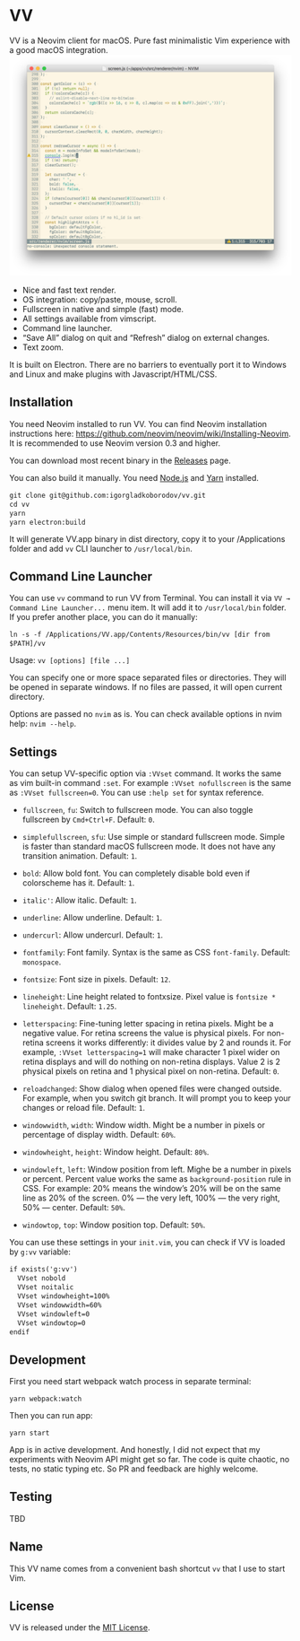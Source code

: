 VV
==

VV is a Neovim client for macOS. Pure fast minimalistic Vim experience with a good macOS integration.
![VV screenshot](assets/screenshot.png)
* Nice and fast text render.
* OS integration: copy/paste, mouse, scroll.
* Fullscreen in native and simple (fast) mode.
* All settings available from vimscript.
* Command line launcher.
* “Save All” dialog on quit and “Refresh” dialog on external changes.
* Text zoom.

It is built on Electron. There are no barriers to eventually port it to Windows and Linux and make plugins with Javascript/HTML/CSS.

Installation
------------

You need Neovim installed to run VV. You can find Neovim installation instructions here: https://github.com/neovim/neovim/wiki/Installing-Neovim. It is recommended to use Neovim version 0.3 and higher.

You can download most recent binary in the [Releases](https://github.com/igorgladkoborodov/vv/releases) page.

You can also build it manually. You need [Node.js](https://nodejs.org/en/download/) and [Yarn](https://yarnpkg.com/lang/en/) installed.

```
git clone git@github.com:igorgladkoborodov/vv.git
cd vv
yarn
yarn electron:build
```

It will generate VV.app binary in dist directory, copy it to your /Applications folder and add `vv` CLI launcher to `/usr/local/bin`.

Command Line Launcher
---------------------

You can use `vv` command to run VV from Terminal. You can install it via `VV → Command Line Launcher...` menu item. It will add it to `/usr/local/bin` folder. If you prefer another place, you can do it manually:

```
ln -s -f /Applications/VV.app/Contents/Resources/bin/vv [dir from $PATH]/vv
```

Usage: `vv [options] [file ...]`

You can specify one or more space separated files or directories. They will be opened in separate windows. If no files are passed, it will open current directory.

Options are passed no `nvim` as is. You can check available options in nvim help: `nvim --help`.

Settings
--------

You can setup VV-specific option via `:VVset` command. It works the same as vim built-in command `:set`. For example `:VVset nofullscreen` is the same as `:VVset fullscreen=0`. You can use `:help set` for syntax reference.

* `fullscreen`, `fu`: Switch to fullscreen mode. You can also toggle fullscreen by `Cmd+Ctrl+F`. Default: `0`.

* `simplefullscreen`, `sfu`: Use simple or standard fullscreen mode. Simple is faster than standard macOS fullscreen mode. It does not have any transition animation. Default: `1`.

* `bold`: Allow bold font. You can completely disable bold even if colorscheme has it. Default: `1`.
* `italic'`: Allow italic. Default: `1`.
* `underline`: Allow underline. Default: `1`.
* `undercurl`: Allow undercurl. Default: `1`.
* `fontfamily`: Font family. Syntax is the same as CSS `font-family`. Default: `monospace`.
* `fontsize`: Font size in pixels. Default: `12`.
* `lineheight`: Line height related to fontxsize. Pixel value is `fontsize * lineheight`. Default: `1.25`.
* `letterspacing`: Fine-tuning letter spacing in retina pixels. Might be a negative value. For retina screens the value is physical pixels. For non-retina screens it works differently: it divides value by 2 and rounds it. For example, `:VVset letterspacing=1` will make character 1 pixel wider on retina displays and will do nothing on non-retina displays. Value 2 is 2 physical pixels on retina and 1 physical pixel on non-retina. Default: `0`.
* `reloadchanged`: Show dialog when opened files were changed outside. For example, when you switch git branch. It will prompt you to keep your changes or reload file. Default: `1`.
* `windowwidth`, `width`: Window width. Might be a number in pixels or percentage of display width. Default: `60%`.
* `windowheight`, `height`: Window height. Default: `80%`.
* `windowleft`, `left`: Window position from left. Mighe be a number in pixels or percent. Percent value works the same as `background-position` rule in CSS. For example: 20% means the window’s 20% will be on the same line as 20% of the screen. 0% — the very left, 100% — the very right, 50% — center. Default: `50%`.
* `windowtop`, `top`: Window position top. Default: `50%`.

You can use these settings in your `init.vim`, you can check if VV is loaded by `g:vv` variable:

```
if exists('g:vv')
  VVset nobold
  VVset noitalic
  VVset windowheight=100%
  VVset windowwidth=60%
  VVset windowleft=0
  VVset windowtop=0
endif
```

Development
-----------

First you need start webpack watch process in separate terminal:
```
yarn webpack:watch
```

Then you can run app:
```
yarn start
```

App is in active development. And honestly, I did not expect that my experiments with Neovim API might get so far. The code is quite chaotic, no tests, no static typing etc. So PR and feedback are highly welcome.

Testing
-------

TBD

Name
----

This VV name comes from a convenient bash shortcut `vv` that I use to start Vim.

License
-------

VV is released under the [MIT License](https://opensource.org/licenses/MIT).
